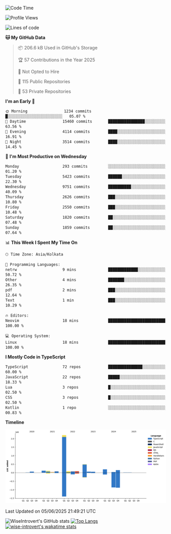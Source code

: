 <!--START_SECTION:waka-->
![Code Time](http://img.shields.io/badge/Code%20Time-2%2C341%20hrs%201%20min-blue)

![Profile Views](http://img.shields.io/badge/Profile%20Views-0-blue)

![Lines of code](https://img.shields.io/badge/From%20Hello%20World%20I%27ve%20Written-3.8%20million%20lines%20of%20code-blue)

**🐱 My GitHub Data** 

> 📦 206.6 kB Used in GitHub's Storage 
 > 
> 🏆 57 Contributions in the Year 2025
 > 
> 🚫 Not Opted to Hire
 > 
> 📜 115 Public Repositories 
 > 
> 🔑 53 Private Repositories 
 > 
**I'm an Early 🐤** 

```text
🌞 Morning                1234 commits        █░░░░░░░░░░░░░░░░░░░░░░░░   05.07 % 
🌆 Daytime                15460 commits       ████████████████░░░░░░░░░   63.56 % 
🌃 Evening                4114 commits        ████░░░░░░░░░░░░░░░░░░░░░   16.91 % 
🌙 Night                  3514 commits        ████░░░░░░░░░░░░░░░░░░░░░   14.45 % 
```
📅 **I'm Most Productive on Wednesday** 

```text
Monday                   293 commits         ░░░░░░░░░░░░░░░░░░░░░░░░░   01.20 % 
Tuesday                  5423 commits        ██████░░░░░░░░░░░░░░░░░░░   22.30 % 
Wednesday                9751 commits        ██████████░░░░░░░░░░░░░░░   40.09 % 
Thursday                 2626 commits        ███░░░░░░░░░░░░░░░░░░░░░░   10.80 % 
Friday                   2550 commits        ███░░░░░░░░░░░░░░░░░░░░░░   10.48 % 
Saturday                 1820 commits        ██░░░░░░░░░░░░░░░░░░░░░░░   07.48 % 
Sunday                   1859 commits        ██░░░░░░░░░░░░░░░░░░░░░░░   07.64 % 
```


📊 **This Week I Spent My Time On** 

```text
🕑︎ Time Zone: Asia/Kolkata

💬 Programming Languages: 
netrw                    9 mins              █████████████░░░░░░░░░░░░   50.72 % 
Other                    4 mins              ███████░░░░░░░░░░░░░░░░░░   26.35 % 
pdf                      2 mins              ███░░░░░░░░░░░░░░░░░░░░░░   12.64 % 
Text                     1 min               ███░░░░░░░░░░░░░░░░░░░░░░   10.29 % 

🔥 Editors: 
Neovim                   18 mins             █████████████████████████   100.00 % 

💻 Operating System: 
Linux                    18 mins             █████████████████████████   100.00 % 
```

**I Mostly Code in TypeScript** 

```text
TypeScript               72 repos            ███████████████░░░░░░░░░░   60.00 % 
JavaScript               22 repos            █████░░░░░░░░░░░░░░░░░░░░   18.33 % 
Lua                      3 repos             █░░░░░░░░░░░░░░░░░░░░░░░░   02.50 % 
CSS                      3 repos             █░░░░░░░░░░░░░░░░░░░░░░░░   02.50 % 
Kotlin                   1 repo              ░░░░░░░░░░░░░░░░░░░░░░░░░   00.83 % 
```



**Timeline**

![Lines of Code chart](https://raw.githubusercontent.com/wise-introvert/wise-introvert/master/assets/bar_graph.png)


 Last Updated on 05/06/2025 21:49:21 UTC
<!--END_SECTION:waka-->

![WiseIntrovert's GitHub stats](https://github-readme-stats.vercel.app/api?username=wise-introvert&count_private=true&show_icons=true)
[![Top Langs](https://github-readme-stats.vercel.app/api/top-langs/?username=wise-introvert&langs_count=10)](https://github.com/anuraghazra/github-readme-stats)
[![wise-introvert's wakatime stats](https://github-readme-stats.vercel.app/api/wakatime?username=wiseintrovert)](https://github.com/anuraghazra/github-readme-stats)

